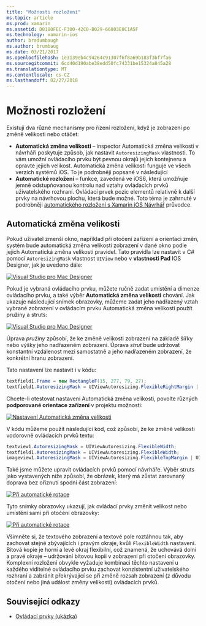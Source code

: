 ```yaml
---
title: "Možnosti rozložení"
ms.topic: article
ms.prod: xamarin
ms.assetid: D8180FEC-F300-42C0-B029-66803E0C1A5F
ms.technology: xamarin-ios
author: bradumbaugh
ms.author: brumbaug
ms.date: 03/21/2017
ms.openlocfilehash: 1e3139eb4c94264c91307f6f8a69b183f3bf7fa6
ms.sourcegitcommit: 6cd40d190abe38edd50fc74331be15324a845a28
ms.translationtype: MT
ms.contentlocale: cs-CZ
ms.lasthandoff: 02/27/2018
---
```

# <a name="layout-options"></a>Možnosti rozložení

Existují dva různé mechanismy pro řízení rozložení, když je zobrazení po změně velikosti nebo otáčet:

-  **Automatická změna velikosti** – inspector Automatická změna velikosti v návrháři poskytuje způsob, jak nastavit `AutoresizingMask` vlastnosti. To vám umožní ovládacího prvku být pevnou okrajů jejich kontejneru a opravte jejich velikost. Automatická změna velikosti funguje ve všech verzích systémů iOS. To je podrobněji popsané v následující
-  **Automatické rozložení** – funkce, zavedená ve iOS6, která umožňuje jemně odstupňovanou kontrolu nad vztahy ovládacích prvků uživatelského rozhraní. Ovládací prvek pozic elementů relativně k další prvky na návrhovou plochu, která bude možné. Toto téma je zahrnuté v podrobněji [automatického rozložení s Xamarin iOS Návrhář](~/ios/user-interface/designer/designer-auto-layout.md) průvodce.


## <a name="autosizing"></a>Automatická změna velikosti

Pokud uživatel zmenší okno, například při otočení zařízení a orientaci změn, systém bude automatická změna velikosti zobrazení v dané okno podle jejich Automatická změna velikosti pravidel. Tato pravidla lze nastavit v C# pomocí `AutoresizingMask` vlastnost `UIView` nebo v **vlastnosti Pad** IOS Designer, jak je uvedeno dále:

 [ ![](layout-options-images/image41.png "Visual Studio pro Mac Designer")](layout-options-images/image41.png)

Pokud je vybraná ovládacího prvku, můžete ručně zadat umístění a dimenze ovládacího prvku, a také výběr **Automatická změna velikosti** chování. Jak ukazuje následující snímek obrazovky, můžeme zadat jeho nadřazený vztah vybrané zobrazení v ovládacím prvku Automatická změna velikosti použít pružiny a struts:

 [ ![](layout-options-images/image42.png "Visual Studio pro Mac Designer")](layout-options-images/image42.png)

Úprava *pružiny* způsobí, že ke změně velikosti zobrazení na základě šířky nebo výšky jeho nadřazeném zobrazení. Úprava *strut* bude udržovat konstantní vzdálenost mezi samostatně a jeho nadřazeném zobrazení, že konkrétní hranu zobrazení.

Tato nastavení lze nastavit i v kódu:

```csharp
textfield1.Frame = new RectangleF(15, 277, 79, 27);
textfield1.AutoresizingMask = UIViewAutoresizing.FlexibleRightMargin | UIViewAutoresizing.FlexibleBottomMargin;
```


Chcete-li otestovat nastavení Automatická změna velikosti, povolte různých **podporované orientace zařízení** v projektu možnosti:

 [ ![](layout-options-images/image43a.png "Nastavení Automatická změna velikosti")](layout-options-images/image43a.png)

V kódu můžeme použít následující kód, což způsobí, že ke změně velikosti vodorovně ovládacích prvků textu:

```csharp
textview1.AutoresizingMask = UIViewAutoresizing.FlexibleWidth;
textfield1.AutoresizingMask = UIViewAutoresizing.FlexibleWidth;
imageview1.AutoresizingMask = UIViewAutoresizing.FlexibleTopMargin | UIViewAutoresizing.FlexibleLeftMargin;
```


Také jsme můžete upravit ovládacích prvků pomocí návrháře. Výběr struts jako vystavených níže způsobí, že obrázek, který má zůstat zarovnaný doprava bez oříznutí spodní část zobrazení:

 [ ![](layout-options-images/autoresize.png "Při automatické rotace")](layout-options-images/autoresize.png)

Tyto snímky obrazovky ukazují, jak ovládací prvky změnit velikost nebo umístění sami při otočení obrazovky:

 [ ![](layout-options-images/image44a.png "Při automatické rotace")](layout-options-images/image44a.png)

Všimněte si, že textového zobrazení a textové pole roztáhnou tak, aby zachovat stejné zbývajících i pravým okraje, kvůli `FlexibleWidth` nastavení. Bitová kopie je horní a levé okraj flexibilní, což znamená, že uchovává dolní a pravé okraje – udržování bitovou kopii v zobrazení při otočení obrazovky. Komplexní rozložení obvykle vyžaduje kombinaci těchto nastavení u každého viditelné ovládacího prvku zachovat konzistentní uživatelského rozhraní a zabránit překrývající se při změně rozsah zobrazení (z důvodu otočení nebo jiná událost změny velikosti) ovládacích prvků.





## <a name="related-links"></a>Související odkazy

- [Ovládací prvky (ukázka)](https://developer.xamarin.com/samples/Controls/)
